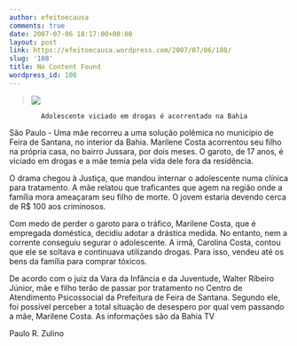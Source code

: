 ```yaml
---
author: efeitoecausa
comments: true
date: 2007-07-06 18:17:00+00:00
layout: post
link: https://efeitoecausa.wordpress.com/2007/07/06/108/
slug: '108'
title: No Content Found
wordpress_id: 108
---
```


>[![](http://efeitoecausa.files.wordpress.com/2007/07/acorrentado.jpg?w=300)](http://efeitoecausa.files.wordpress.com/2007/07/acorrentado.jpg)  


            Adolescente viciado em drogas é acorrentado na Bahia   
  
São Paulo - Uma mãe recorreu a uma solução polêmica no município de Feira de Santana, no interior da Bahia. Marilene Costa acorrentou seu filho na própria casa, no bairro Jussara, por dois meses. O garoto, de 17 anos, é viciado em drogas e a mãe temia pela vida dele fora da residência.  
  
O drama chegou à Justiça, que mandou internar o adolescente numa clínica para tratamento. A mãe relatou que traficantes que agem na região onde a família mora ameaçaram seu filho de morte. O jovem estaria devendo cerca de R$ 100 aos criminosos.  
  
Com medo de perder o garoto para o tráfico, Marilene Costa, que é empregada doméstica, decidiu adotar a drástica medida. No entanto, nem a corrente conseguiu segurar o adolescente. A irmã, Carolina Costa, contou que ele se soltava e continuava utilizando drogas. Para isso, vendeu até os bens da família para comprar tóxicos.  
  
De acordo com o juiz da Vara da Infância e da Juventude, Walter Ribeiro Júnior, mãe e filho terão de passar por tratamento no Centro de Atendimento Psicossocial da Prefeitura de Feira de Santana. Segundo ele, foi possível perceber a total situação de desespero por qual vem passando a mãe, Marilene Costa. As informações são da Bahia TV  
  
Paulo R. Zulino 
